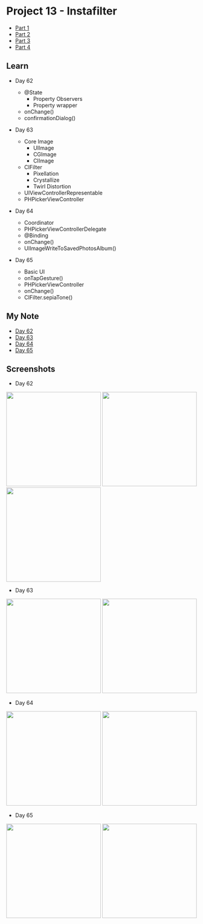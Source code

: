 # Project 13 - Instafilter

- [Part 1](https://www.hackingwithswift.com/100/swiftui/62)
- [Part 2](https://www.hackingwithswift.com/100/swiftui/63)
- [Part 3](https://www.hackingwithswift.com/100/swiftui/64)
- [Part 4](https://www.hackingwithswift.com/100/swiftui/65)

## **Learn**

- Day 62 
    - @State
        - Property Observers
        - Property wrapper
    - onChange()
    - confirmationDialog()
    
- Day 63
    - Core Image
        - UIImage
        - CGImage
        - CIImage
    - CIFilter
        - Pixellation
        - Crystallize
        - Twirl Distortion
    - UIViewControllerRepresentable
    - PHPickerViewController
    
- Day 64
    - Coordinator
    - PHPickerViewControllerDelegate
    - @Binding
    - onChange()
    - UIImageWriteToSavedPhotosAlbum()
    
- Day 65
    - Basic UI
    - onTapGesture()
    - PHPickerViewController
    - onChange()
    - CIFilter.sepiaTone()
    
## **My Note**

- [Day 62](https://hsiangdev.notion.site/Day-62-Project-13-Instafilter-100DaysOfSwiftUI-378b91b6b7c44efba2695ee7399e8a8d?pvs=4)
- [Day 63](https://hsiangdev.notion.site/Day-63-Project-13-Part-2-Instafilter-100DaysOfSwiftUI-f5840a79ada3457fbfe8509778157457?pvs=4)
- [Day 64](https://hsiangdev.notion.site/Day-64-Project-13-Part-3-Instafilter-100DaysOfSwiftUI-a9acae2ae6fe4ed3a636349292218d82?pvs=4)
- [Day 65](https://hsiangdev.notion.site/Day-65-Project-13-Part-4-Instafilter-100DaysOfSwiftUI-d1b0c9345b444b358598d7d069ae24f2?pvs=4)

## Screenshots

- Day 62

<div>
    <img src="Screenshots/day62-practise-1.png" width="250">
    <img src="Screenshots/day62-practise-2.png" width="250">
    <img src="Screenshots/day62-practise-3.png" width="250">
</div>

- Day 63

<div>
    <img src="Screenshots/day63-practise-1.png" width="250">
    <img src="Screenshots/day63-practise-2.png" width="250">
</div>

- Day 64

<div>
    <img src="Screenshots/day64-practise-1.png" width="250">
    <img src="Screenshots/day64-practise-2.png" width="250">
</div>

- Day 65

<div>
    <img src="Screenshots/day65-Instafilter-1.png" width="250">
    <img src="Screenshots/day65-Instafilter-2.png" width="250">
</div>

